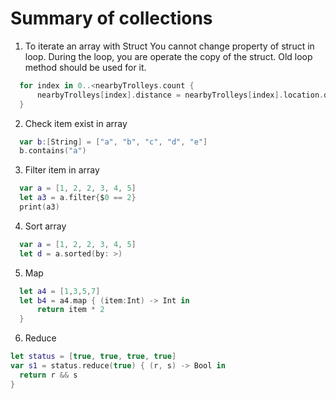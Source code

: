 # Summary of collections

1. To iterate an array with Struct
  You cannot change property of struct in loop. During the loop, you are operate the copy of the struct. Old loop method should be used for it. 
  ```Swift
    for index in 0..<nearbyTrolleys.count {
        nearbyTrolleys[index].distance = nearbyTrolleys[index].location.distance(from: currentlocation)
    }
  ```

2. Check item exist in array
  ```Swift
    var b:[String] = ["a", "b", "c", "d", "e"]
    b.contains("a")
  ```

3. Filter item in array
  ```Swift
    var a = [1, 2, 2, 3, 4, 5]
    let a3 = a.filter{$0 == 2}
    print(a3)
  ```

4. Sort array
  ```Swift
    var a = [1, 2, 2, 3, 4, 5]
    let d = a.sorted(by: >)
  ```

5. Map 
  ```Swift
    let a4 = [1,3,5,7]
    let b4 = a4.map { (item:Int) -> Int in
        return item * 2
    }
  ```

6. Reduce
  ```Swift
  let status = [true, true, true, true]
  var s1 = status.reduce(true) { (r, s) -> Bool in
    return r && s
  }
  ```